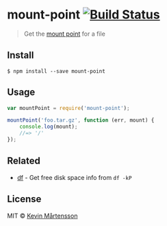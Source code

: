 # mount-point [![Build Status](http://img.shields.io/travis/kevva/mount-point.svg?style=flat)](https://travis-ci.org/kevva/mount-point)

> Get the [mount point](http://en.wikipedia.org/wiki/Mount_%28computing%29) for a file


## Install

```
$ npm install --save mount-point
```


## Usage

```js
var mountPoint = require('mount-point');

mountPoint('foo.tar.gz', function (err, mount) {
	console.log(mount);
	//=> '/'
});
```


## Related

* [df](https://github.com/sindresorhus/df) - Get free disk space info from `df -kP`


## License

MIT © [Kevin Mårtensson](https://github.com/kevva)
